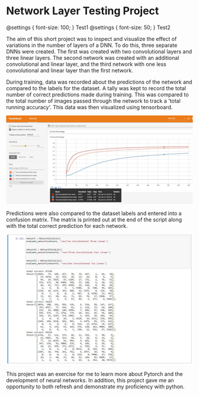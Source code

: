 # Network Layer Testing Project

@settings {
  font-size: 100;
}
Test1
@settings {
  font-size: 50;
}
Test2

The aim of this short project was to inspect and visualize the effect of variations in the number of layers of a DNN. To do this,
three separate DNNs were created. The first was created with two convolutional layers and three linear layers. The second network
was created with an additional convolutional and linear layer, and the third network with one less convolutional and linear layer
than the first network.

During training, data was recorded about the predictions of the network and compared to the labels for the dataset. A tally was 
kept to record the total number of correct predictions made during training. This was compared to the total number of images
passed through the network to track a 'total running accuracy'. This data was then visualized using tensorboard.

![alt text](https://github.com/tylerjzender/Network_Layer_Testing/blob/main/NetworkLayerTesting_Tensorboard.JPG?raw=true)

Predictions were also compared to the dataset labels and entered into a confusion matrix. The matrix is printed out at the end
of the script along with the total correct prediction for each network.

![alt text](https://github.com/tylerjzender/Network_Layer_Testing/blob/main/NetworkLayerTesting_ResultsAndMats.JPG?raw=true)

This project was an exercise for me to learn more about Pytorch and the development of neural networks. In addition, this 
project gave me an opportunity to both refresh and demonstrate my proficiency with python. 



